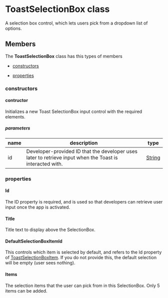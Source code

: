 
# ToastSelectionBox class

A selection box control, which lets users pick from a dropdown list of options.

## Members

The **ToastSelectionBox** class has this types of members

* [constructors](#constructors)

* [properties](#properties)

### constructors

#### contructor

Initializes a new Toast SelectionBox input control with the required elements.

##### parameters



| name | description | type || --- | --- | --- || id | Developer-provided ID that the developer uses later to retrieve input when the Toast is interacted with. | [String](https://msdn.microsoft.com/library/windows/apps/System.String) |
### properties

#### Id

The ID property is required, and is used so that developers can retrieve user input once the app is activated.

#### Title

Title text to display above the SelectionBox.

#### DefaultSelectionBoxItemId

This controls which item is selected by default, and refers to the Id property of [ToastSelectionBoxItem](Microsoft_Toolkit_Uwp_Notifications_ToastSelectionBoxItem.md). If you do not provide this, the default selection will be empty (user sees nothing).

#### Items

The selection items that the user can pick from in this SelectionBox. Only 5 items can be added.
